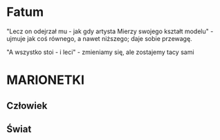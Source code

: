 # Fatum
"Lecz on odejrzał mu - jak gdy artysta
  Mierzy swojego kształt modelu" - ujmuje jak coś równego, a nawet niższego; daje sobie przewagę.

"A wszystko stoi - i leci" - zmieniamy się, ale zostajemy tacy sami

# MARIONETKI
## Człowiek

## Świat
